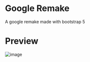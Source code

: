 # Google Remake
 A google remake made with bootstrap 5

# Preview
![image](https://github.com/Ch4rlzki/Google-Remake/assets/133903363/c489df66-6eb3-4904-bdfa-5087c655fa44)
